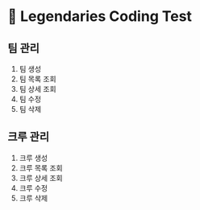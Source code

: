 # 🚕 Legendaries Coding Test


  
## 팀 관리
1. 팀 생성
2. 팀 목록 조회
3. 팀 상세 조회
4. 팀 수정
5. 팀 삭제
  

## 크루 관리
1. 크루 생성
2. 크루 목록 조회
3. 크루 상세 조회
4. 크루 수정
5. 크루 삭제
